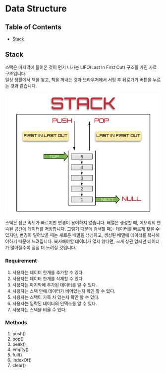# Data Structure

## Table of Contents

- [Stack](#stack)

## Stack

스택은 마지막에 들어온 것이 먼저 나가는 LIFO(Last In First Out) 구조를 가진 자료 구조입니다.  
일상 생활에서 책을 쌓고, 책을 꺼내는 것과 브라우저에서 서핑 후 뒤로가기 버튼을 누르는 것과 같습니다.

![스택 구조](./imgs/stack.png)

스택은 접근 속도가 빠르지만 변경이 용이하지 않습니다. 배열은 생성할 때, 메모리의 연속된 공간에 데이터를 저장합니다. 그렇기 때문에 검색할 때는 데이터를 빠르게 찾을 수 있지만, 변경이 일어났을 때는 새로운 배열을 생성하고, 생성된 배열에 데이터를 복사해야하기 때문에 느려집니다. 복사해야할 데이터가 많지 않다면, 크게 상관 없지만 데이터가 많아질수록 점점 더 느려질 것입니다.

### Requirement

1. 사용자는 데이터 한개를 추가할 수 있다.
2. 사용자는 데이터 한개를 삭제할 수 있다.
3. 사용자는 마지막에 추가된 데이터를 알 수 있다.
4. 사용자는 스택 안에 데이터가 비어있는지 확인 할 수 있다.
5. 사용자는 스택이 가득 차 있는지 확인 할 수 있다.
6. 사용자는 입력된 데이터의 인덱스를 알 수 있다.
7. 사용자는 스택을 비울 수 있다.

### Methods

1. push()
2. pop()
3. peek()
4. empty()
5. full()
6. indexOf()
7. clear()
